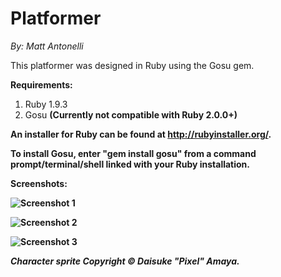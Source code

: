 Platformer
========
<i>By: Matt Antonelli</i>

This platformer was designed in Ruby using the Gosu gem.

<b>Requirements:</b>
<ol><li>Ruby 1.9.3</li>
<li>Gosu <b>(Currently not compatible with Ruby 2.0.0+)<b></li></ol>

An installer for Ruby can be found at http://rubyinstaller.org/.

To install Gosu, enter "gem install gosu" from a command prompt/terminal/shell linked
with your Ruby installation.


Screenshots:

![Screenshot 1](http://tunabytes.com/imgdump/platformer1.png)

![Screenshot 2](http://tunabytes.com/imgdump/platformer2.png)

![Screenshot 3](http://tunabytes.com/imgdump/platformer3.png)

<i>Character sprite Copyright © Daisuke "Pixel" Amaya.</i>